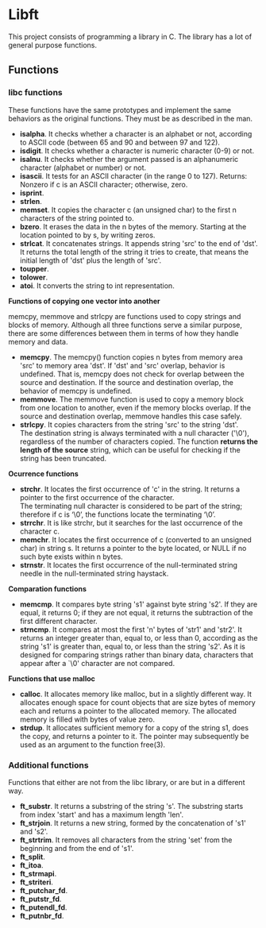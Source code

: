 # Libft

This project consists of programming a library in C. The library has a lot of general purpose functions.

## Functions

### libc functions
These functions have the same prototypes and implement the same behaviors as the original functions. They must be as described in the man.

- **isalpha**.
It checks whether a character is an alphabet or not, according to ASCII code (between 65 and 90 and between 97 and 122).
- **isdigit**.
It checks whether a character is numeric character (0-9) or not.
- **isalnu**.
It checks whether the argument passed is an alphanumeric character (alphabet or number) or not.
- **isascii**.
It tests for an ASCII character (in the range 0 to 127). Returns: Nonzero if c is an ASCII character; otherwise, zero.
- **isprint**.
- **strlen**.
- **memset**.
It copies the character c (an unsigned char) to the first n characters of the string pointed to.
- **bzero**.
It erases the data in the n bytes of the memory. Starting at the location pointed to by s, by writing zeros.
- **strlcat**.
It concatenates strings. It appends string 'src' to the end of 'dst'.
It returns the total length of the string it tries to create, that means the initial length of 'dst' plus the length of 'src'.
- **toupper**.
- **tolower**.
- **atoi**.
It converts the string to int representation.

**Functions of copying one vector into another**

memcpy, memmove and strlcpy are functions used to copy strings and blocks of memory. Although all three functions serve a similar purpose, there are some differences between them in terms of how they handle memory and data.
- **memcpy**.
The memcpy() function copies n bytes from memory area 'src' to memory area 'dst'.  If 'dst' and 'src' overlap, behavior is undefined. That is, memcpy does not check for overlap between the source and destination. If the source and destination overlap, the behavior of memcpy is undefined.
- **memmove**.
The memmove function is used to copy a memory block from one location to another, even if the memory blocks overlap. If the source and destination overlap, memmove handles this case safely.
- **strlcpy**.
It copies characters from the string 'src' to the string 'dst'.<br>
The destination string is always terminated with a null character ('\0'), regardless of the number of characters copied.
The function **returns the length of the source** string, which can be useful for checking if the string has been truncated.

**Ocurrence functions**
- **strchr**.
It locates the first occurrence of 'c' in the string. It returns a pointer to the first occurrence of the character.<br> 
The terminating null character is considered to be part of the string; therefore if c is ‘\0’, the functions locate the terminating ‘\0’.
- **strrchr**.
It is like strchr, but it searches for the last occurrence of the character c.
- **memchr**.
It locates the first occurrence of c (converted to an unsigned char) in string s. It returns a pointer to the byte located, or NULL if no such byte exists within n bytes.
- **strnstr**.
It locates the first occurrence of the null-terminated string needle in the null-terminated string haystack.

**Comparation functions**
- **memcmp**.
It compares byte string 's1' against byte string 's2'. 
If they are equal, it returns 0; if they are not equal, it returns the subtraction of the first different character.
- **strncmp**.
It compares at most the first 'n' bytes of 'str1' and 'str2'. It returns an integer greater than, equal to, or less than 0, according as the string 's1' is greater than, equal to, or less than the string 's2'.
As it is designed for comparing strings rather than binary data, characters that appear after a `\0' character are not compared.

**Functions that use malloc**
- **calloc**.
It allocates memory like malloc, but in a slightly different way. It allocates enough space for count objects that are size bytes of memory each and returns a pointer to the allocated memory.  The allocated memory is filled with bytes of value zero.
- **strdup**.
It allocates sufficient memory for a copy of the string s1, does the copy, and returns a pointer to it.  The pointer may subsequently be used as an argument to the function free(3).

### Additional functions

Functions that either are not from the libc library, or are but in a different way.

- **ft_substr**.
It returns a substring of the string 's'. The substring starts from index 'start' and has a maximum length 'len'.
- **ft_strjoin**.
It returns a new string, formed by the concatenation of 's1' and 's2'.
- **ft_strtrim**.
It removes all characters from the string 'set' from the beginning and from the end of 's1'.
- **ft_split**.
- **ft_itoa**.
- **ft_strmapi**.
- **ft_striteri**.
- **ft_putchar_fd**.
- **ft_putstr_fd**.
- **ft_putendl_fd**.
- **ft_putnbr_fd**.


